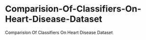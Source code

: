 # Comparision-Of-Classifiers-On-Heart-Disease-Dataset
Comparision Of Classifiers On Heart Disease Dataset
